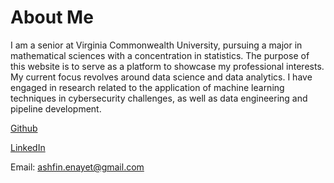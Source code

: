 # About Me

I am a senior at Virginia Commonwealth University, pursuing a major in mathematical sciences with a concentration in statistics. The purpose of this website is to serve as a platform to showcase my professional interests. My current focus revolves around data science and data analytics. I have engaged in research related to the application of machine learning techniques in cybersecurity challenges, as well as data engineering and pipeline development.


[Github](https://github.com/ashfinenayet)

[LinkedIn](https://www.linkedin.com/in/ashfin-enayet-59b0001b4/)

Email: <ashfin.enayet@gmail.com>
